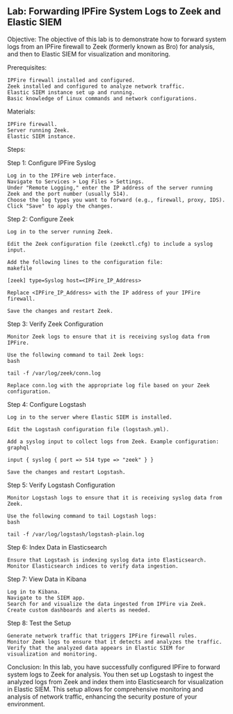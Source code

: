 ## Lab: Forwarding IPFire System Logs to Zeek and Elastic SIEM

Objective: The objective of this lab is to demonstrate how to forward system logs from an IPFire firewall to Zeek (formerly known as Bro) for analysis, and then to Elastic SIEM for visualization and monitoring.

Prerequisites:

    IPFire firewall installed and configured.
    Zeek installed and configured to analyze network traffic.
    Elastic SIEM instance set up and running.
    Basic knowledge of Linux commands and network configurations.

Materials:

    IPFire firewall.
    Server running Zeek.
    Elastic SIEM instance.

Steps:

Step 1: Configure IPFire Syslog

    Log in to the IPFire web interface.
    Navigate to Services > Log Files > Settings.
    Under "Remote Logging," enter the IP address of the server running Zeek and the port number (usually 514).
    Choose the log types you want to forward (e.g., firewall, proxy, IDS).
    Click "Save" to apply the changes.

Step 2: Configure Zeek

    Log in to the server running Zeek.

    Edit the Zeek configuration file (zeekctl.cfg) to include a syslog input.

    Add the following lines to the configuration file:
    makefile

    [zeek] type=Syslog host=<IPFire_IP_Address>

    Replace <IPFire_IP_Address> with the IP address of your IPFire firewall.

    Save the changes and restart Zeek.

Step 3: Verify Zeek Configuration

    Monitor Zeek logs to ensure that it is receiving syslog data from IPFire.

    Use the following command to tail Zeek logs:
    bash

    tail -f /var/log/zeek/conn.log

    Replace conn.log with the appropriate log file based on your Zeek configuration.

Step 4: Configure Logstash

    Log in to the server where Elastic SIEM is installed.

    Edit the Logstash configuration file (logstash.yml).

    Add a syslog input to collect logs from Zeek. Example configuration:
    graphql

    input { syslog { port => 514 type => "zeek" } }

    Save the changes and restart Logstash.

Step 5: Verify Logstash Configuration

    Monitor Logstash logs to ensure that it is receiving syslog data from Zeek.

    Use the following command to tail Logstash logs:
    bash

    tail -f /var/log/logstash/logstash-plain.log

Step 6: Index Data in Elasticsearch

    Ensure that Logstash is indexing syslog data into Elasticsearch.
    Monitor Elasticsearch indices to verify data ingestion.

Step 7: View Data in Kibana

    Log in to Kibana.
    Navigate to the SIEM app.
    Search for and visualize the data ingested from IPFire via Zeek.
    Create custom dashboards and alerts as needed.

Step 8: Test the Setup

    Generate network traffic that triggers IPFire firewall rules.
    Monitor Zeek logs to ensure that it detects and analyzes the traffic.
    Verify that the analyzed data appears in Elastic SIEM for visualization and monitoring.

Conclusion: In this lab, you have successfully configured IPFire to forward system logs to Zeek for analysis. You then set up Logstash to ingest the analyzed logs from Zeek and index them into Elasticsearch for visualization in Elastic SIEM. This setup allows for comprehensive monitoring and analysis of network traffic, enhancing the security posture of your environment.
